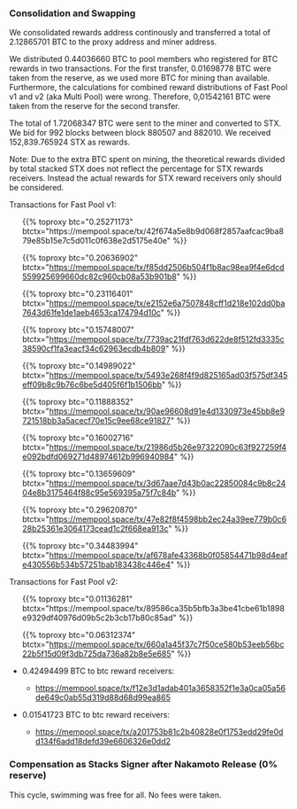 ---
---

### Consolidation and Swapping

We consolidated rewards address continously and transferred a total of 2.12865701 BTC to the proxy address and miner address.

We distributed 0.44036660 BTC to pool members who registered for BTC rewards in two transactions. For the first transfer, 0.01698778 BTC were taken from the reserve, as we used more BTC for mining than available. Furthermore, the calculations for combined reward distributions of Fast Pool v1 and v2 (aka Multi Pool) were wrong. Therefore, 0,01542161 BTC were taken from the reserve for the second transfer.

The total of 1.72068347 BTC were sent to the miner and converted to STX. We bid for 992 blocks between block 880507 and 882010. We received 152,839.765924 STX as rewards.

Note: Due to the extra BTC spent on mining, the theoretical rewards divided by total stacked STX does not reflect the percentage for STX rewards receivers. Instead the actual rewards for STX reward receivers only should be considered.

Transactions for Fast Pool v1:

<ul>
{{% toproxy btc="0.25271173"
  btctx="https://mempool.space/tx/42f674a5e8b9d068f2857aafcac9ba879e85b15e7c5d011c0f638e2d5175e40e" %}}

{{% toproxy btc="0.20636902" btctx="https://mempool.space/tx/f85dd2506b504f1b8ac98ea9f4e6dcd559925699660dc82c960cb08a53b901b8" %}}

{{% toproxy btc="0.23116401" btctx="https://mempool.space/tx/e2152e6a7507848cff1d218e102dd0ba7643d61fe1de1aeb4653ca174794d10c" %}}

{{% toproxy btc="0.15748007" btctx="https://mempool.space/tx/7739ac21fdf763d622de8f512fd3335c38590cf1fa3eacf34c62963ecdb4b809" %}}

{{% toproxy btc="0.14989022" btctx="https://mempool.space/tx/5493e268f4f9d825165ad03f575df345eff09b8c9b76c6be5d405f6f1b1506bb" %}}

{{% toproxy btc="0.11888352" btctx="https://mempool.space/tx/90ae96608d91e4d1330973e45bb8e9721518bb3a5acecf70e15c9ee68ce91827" %}}

{{% toproxy btc="0.16002716" btctx="https://mempool.space/tx/21986d5b26e97322090c63f927259f4e092bdfd069271d48974612b996940984" %}}

{{% toproxy btc="0.13659609" btctx="https://mempool.space/tx/3d67aae7d43b0ac22850084c9b8c2404e8b3175464f88c95e569395a75f7c84b" %}}

{{% toproxy btc="0.29620870" btctx="https://mempool.space/tx/47e82f8f4598bb2ec24a39ee779b0c628b25361e3064173cead1c2f668ea913c" %}}

{{% toproxy btc="0.34483994" btctx="https://mempool.space/tx/af678afe43368b0f05854471b98d4eafe430556b534b57251bab183438c446e4" %}}

</ul>

Transactions for Fast Pool v2:

<ul>
{{% toproxy btc="0.01136281" btctx="https://mempool.space/tx/89586ca35b5bfb3a3be41cbe61b1898e9329df40976d09b5c2b3cb17b80c85ad" %}}

{{% toproxy btc="0.06312374" btctx="https://mempool.space/tx/660a1a45f37c7f50ce580b53eeb56bc22b5f15d09f3db725da736a82b8e5e685" %}}

</ul>

<ul>
<li>
  <p>
    0.42494499 BTC to btc reward receivers:
    <ul><li>
    <a
      target="_blank"
      rel="noopener noreferrer nofollow"
      href="https://mempool.space/tx/f12e3d1adab401a3658352f1e3a0ca05a56de649c0ab55d319d88d68d99ea865"
      >https://mempool.space/tx/f12e3d1adab401a3658352f1e3a0ca05a56de649c0ab55d319d88d68d99ea865</a
    >
  </li></ul>
  </p>
</li>
<li>
  <p>
    0.01541723 BTC to btc reward receivers:
    <ul><li>
    <a
      target="_blank"
      rel="noopener noreferrer nofollow"
      href="https://mempool.space/tx/a201753b81c2b40828e0f1753edd29fe0dd134f6add18defd39e6606326e0dd2"
      >https://mempool.space/tx/a201753b81c2b40828e0f1753edd29fe0dd134f6add18defd39e6606326e0dd2</a
    >
  </li></ul>
  </p>
</li>
</ul>

### Compensation as Stacks Signer after Nakamoto Release (0% reserve)

This cycle, swimming was free for all. No fees were taken.
